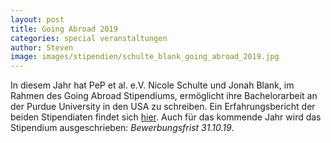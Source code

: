 ```yaml
---
layout: post
title: Going Abroad 2019
categories: special veranstaltungen
author: Steven
image: images/stipendien/schulte_blank_going_abroad_2019.jpg
---
```


In diesem Jahr hat PeP et al. e.V. Nicole Schulte und Jonah Blank, im Rahmen des Going Abroad
Stipendiums, ermöglicht ihre Bachelorarbeit an der Purdue University in den USA zu schreiben.
Ein Erfahrungsbericht der beiden Stipendiaten findet sich [hier](https://pep-dortmund.org/stipendien/erfahrungsberichte-purdue.html).
Auch für das kommende Jahr wird das Stipendium ausgeschrieben: _Bewerbungsfrist 31.10.19_.
